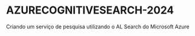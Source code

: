 # AZURECOGNITIVESEARCH-2024
Criando um serviço de pesquisa utilizando o AL Search do Microsoft Azure
